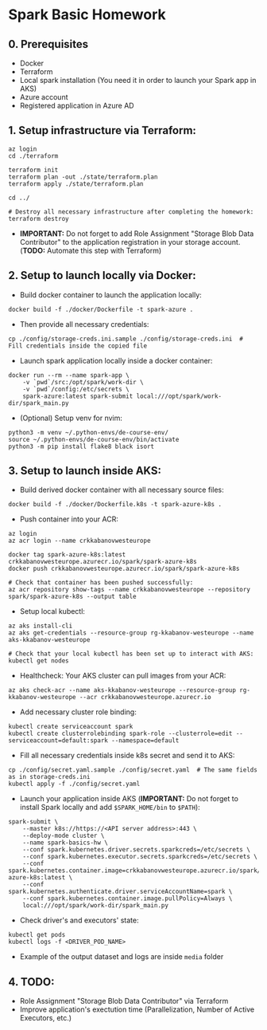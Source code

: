 # Spark Basic Homework

## 0. Prerequisites
- Docker
- Terraform
- Local spark installation (You need it in order to launch your Spark app in AKS)
- Azure account
- Registered application in Azure AD

## 1. Setup infrastructure via Terraform:
```
az login
cd ./terraform

terraform init
terraform plan -out ./state/terraform.plan
terraform apply ./state/terraform.plan

cd ../

# Destroy all necessary infrastructure after completing the homework:
terraform destroy
```
* **IMPORTANT:** Do not forget to add Role Assignment "Storage Blob Data Contributor" to the application registration
in your storage account. (**TODO:** Automate this step with Terraform)

## 2. Setup to launch locally via Docker:
* Build docker container to launch the application locally:
```
docker build -f ./docker/Dockerfile -t spark-azure .
```
* Then provide all necessary credentials:
```
cp ./config/storage-creds.ini.sample ./config/storage-creds.ini  # Fill credentials inside the copied file
```
* Launch spark application locally inside a docker container:
```
docker run --rm --name spark-app \
    -v `pwd`/src:/opt/spark/work-dir \
    -v `pwd`/config:/etc/secrets \
    spark-azure:latest spark-submit local:///opt/spark/work-dir/spark_main.py
```
* (Optional) Setup venv for nvim:
```
python3 -m venv ~/.python-envs/de-course-env/
source ~/.python-envs/de-course-env/bin/activate
python3 -m pip install flake8 black isort
```

## 3. Setup to launch inside AKS:
* Build derived docker container with all necessary source files:
```
docker build -f ./docker/Dockerfile.k8s -t spark-azure-k8s .
```
* Push container into your ACR:
```
az login
az acr login --name crkkabanovwesteurope

docker tag spark-azure-k8s:latest crkkabanovwesteurope.azurecr.io/spark/spark-azure-k8s
docker push crkkabanovwesteurope.azurecr.io/spark/spark-azure-k8s

# Check that container has been pushed successfully:
az acr repository show-tags --name crkkabanovwesteurope --repository spark/spark-azure-k8s --output table
```
* Setup local kubectl:
```
az aks install-cli
az aks get-credentials --resource-group rg-kkabanov-westeurope --name aks-kkabanov-westeurope

# Check that your local kubectl has been set up to interact with AKS:
kubectl get nodes
```
* Healthcheck: Your AKS cluster can pull images from your ACR:
```
az aks check-acr --name aks-kkabanov-westeurope --resource-group rg-kkabanov-westeurope --acr crkkabanovwesteurope.azurecr.io
```
* Add necessary cluster role binding:
```
kubectl create serviceaccount spark
kubectl create clusterrolebinding spark-role --clusterrole=edit --serviceaccount=default:spark --namespace=default
```
* Fill all necessary credentials inside k8s secret and send it to AKS:
```
cp ./config/secret.yaml.sample ./config/secret.yaml  # The same fields as in storage-creds.ini
kubectl apply -f ./config/secret.yaml
```
* Launch your application inside AKS (**IMPORTANT:** Do not forget to install Spark locally and add `$SPARK_HOME/bin` to `$PATH`):
```
spark-submit \
    --master k8s://https://<API server address>:443 \
    --deploy-mode cluster \
    --name spark-basics-hw \
    --conf spark.kubernetes.driver.secrets.sparkcreds=/etc/secrets \
    --conf spark.kubernetes.executor.secrets.sparkcreds=/etc/secrets \
    --conf spark.kubernetes.container.image=crkkabanovwesteurope.azurecr.io/spark/spark-azure-k8s:latest \
    --conf spark.kubernetes.authenticate.driver.serviceAccountName=spark \
    --conf spark.kubernetes.container.image.pullPolicy=Always \
    local:///opt/spark/work-dir/spark_main.py
```
* Check driver's and executors' state:
```
kubectl get pods
kubectl logs -f <DRIVER_POD_NAME>
```
* Example of the output dataset and logs are inside `media` folder

## 4. TODO:
* Role Assignment "Storage Blob Data Contributor" via Terraform
* Improve application's exectution time (Parallelization, Number of Active Executors, etc.)

